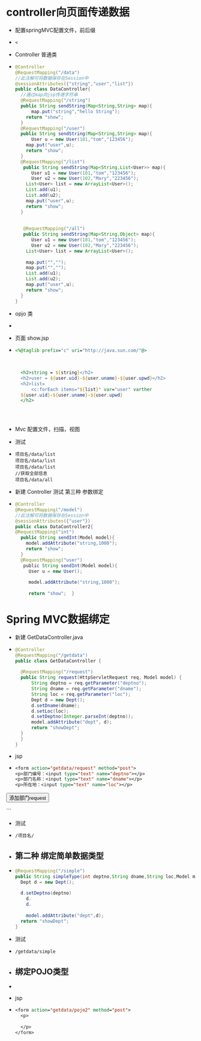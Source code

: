 # controller向页面传递数据

- 配置springMVC配置文件，前后缀

- ```
  <
  ```

- Controller 普通类

- ```java
  @Controller
  @RequestMapping("/data")
  //此注解可将数据保存在Session中
  @sessionAttributes({"string","user","list"})
  public class DataController{
    //通过map向jsp传递字符串
    @RequestMapping("/string")
    public String sendString(Map<String,String> map){
  		map.put("string","hello String");
      return "show";
    }
    @RequestMapping("/user")
    public String sendString(Map<String,String> map){
  		User u = new User(101,"tom","123456");
      map.put("user",u);
      return "show";
    }
    @RequestMapping("/list")
     public String sendString(Map<String,List<User>> map){
  		User u1 = new User(101,"tom","123456");
   		User u2 = new User(102,"Mary","223456");
      List<User> list = new ArrayList<User>();
      List.add(u1);
      List.add(u2);
      map.put("user",u);
      return "show";
    }
    
    
     @RequestMapping("/all")
     public String sendString(Map<String,Object> map){
  		User u1 = new User(101,"tom","123456");
   		User u2 = new User(102,"Mary","223456");
      List<User> list = new ArrayList<User>();
       
      map.put("","");
      map.put("","");
      List.add(u1);
      List.add(u2);
      map.put("user",u);
      return "show";
    }
  }
  ```

- opjo 类

- ```
  
  ```

- 页面 show.jsp

- ```jsp
  <%@taglib prefix="c" uri="http://java.sun.com/"@>
    
    
    
    <h2>string = ${string}</h2>
    <h2>user = ${user.uid}-${user.uname}-${user.upwd}</h2>
    <h2>list=
    	<c:forEach items="${list}" var="user" varther
    ${user.uid}-${user.uname}-${user.upwd}
    </h2>
  
    
    
  ```

- Mvc 配置文件，扫描，视图

- 测试

- ```
  项目名/data/list
  项目名/data/list
  项目名/data/list
  //获取全部信息
  项目名/data/all
  ```

- 新建 Controller 测试 第三种 参数绑定

- ```java
  @Controller
  @RequestMapping("/model")
  //此注解可将数据保存在Session中
  @sessionAttributes({"user"})
  public class DataController2{
  @RequestMapping("int")
    public String sendInt(Model model){
      model.addAttribute("string,1000");
      return "show";
    }
    @RequestMapping("user")
     public String sendInt(Model model){   
       User u = new User();
       
       model.addAttribute("string,1000");   
                                        
       return "show";  }
  ```

  

# Spring MVC数据绑定

- 新建 GetDataController.java

- ```java
  @Controller
  @RequestMapping("/getdata")
  public class GetDataController {
  	
  	@RequestMapping("/request")
  	public String request(HttpServletRequest req, Model model) {
  		String deptno = req.getParameter("deptno");
  		String dname = req.getParameter("dname");
  		String loc = req.getParameter("loc");
  		Dept d = new Dept();
  		d.setDname(dname);
  		d.setLoc(loc);
  		d.setDeptno(Integer.parseInt(deptno));
  		model.addAttribute("dept", d);
  		return "showDept";
  	}
  	}
  }
  ```
  
- jsp

- ```jsp
  <form action="getdata/request" method="post">
  <p>部门编号：<input type="text" name="deptno"></p>
  <p>部门名称：<input type="text" name="dname"></p>
  <p>所在地：<input type="text" name="loc"></p>
<button>添加部门request</button>
  </form>
  ```
  
- 测试

- ```
  /项目名/
  ```

- ## 第二种 绑定简单数据类型

- ```java
  @RequestMapping("/simple")
  public String simpleType(int deptno,String dname,String loc,Model model){
  	Dept d = new Dept();
    
    d.setDeptno(deptno)
      d.
      d.
      
      model.addAttribute("dept",d);
    return "showDept";
  }
  ```

- 测试

- ```html
  /getdata/simple
  ```

- ## 绑定POJO类型

- ```
  
  ```

- jsp

- ```jsp
  <form action="getdata/pojo2" method="post">
    <p>
      
    </p>
  </form>
  ```

  